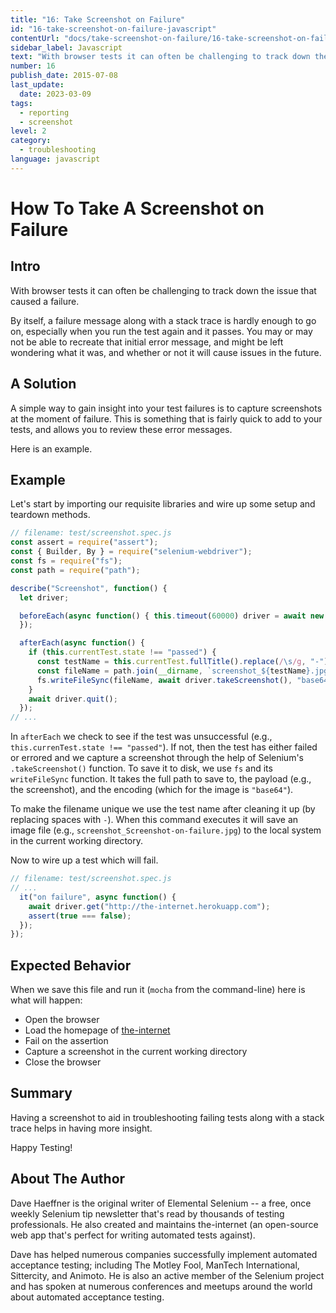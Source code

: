 ```yaml
---
title: "16: Take Screenshot on Failure"
id: "16-take-screenshot-on-failure-javascript"
contentUrl: "docs/take-screenshot-on-failure/16-take-screenshot-on-failure-javascript"
sidebar_label: Javascript
text: "With browser tests it can often be challenging to track down the issue that caused a failure. By itself, a failure message along with a stack trace is hardly enough to go on, especially when you run the test again and it passes. You may or may not be able to recreate that initial error message, and might be left wondering what it was, and whether or not it will cause issues in the future."
number: 16
publish_date: 2015-07-08
last_update:
  date: 2023-03-09
tags:
  - reporting
  - screenshot
level: 2
category:
  - troubleshooting
language: javascript
---
```


# How To Take A Screenshot on Failure

## Intro

With browser tests it can often be challenging to track down the issue that caused a failure.

By itself, a failure message along with a stack trace is hardly enough to go on, especially when you run the test again and it passes. You may or may not be able to recreate that initial error message, and might be left wondering what it was, and whether or not it will cause issues in the future.

## A Solution

A simple way to gain insight into your test failures is to capture screenshots at the moment of failure. This is something that is fairly quick to add to your tests, and allows you to review these error messages.

Here is an example.

## Example

Let's start by importing our requisite libraries and wire up some setup and teardown methods.

```javascript
// filename: test/screenshot.spec.js
const assert = require("assert");
const { Builder, By } = require("selenium-webdriver");
const fs = require("fs");
const path = require("path");

describe("Screenshot", function() {
  let driver;

  beforeEach(async function() { this.timeout(60000) driver = await new Builder().forBrowser("chrome").build();
  });

  afterEach(async function() {
    if (this.currentTest.state !== "passed") {
      const testName = this.currentTest.fullTitle().replace(/\s/g, "-");
      const fileName = path.join(__dirname, `screenshot_${testName}.jpg`);
      fs.writeFileSync(fileName, await driver.takeScreenshot(), "base64");
    }
    await driver.quit();
  });
// ...
```

In `afterEach` we check to see if the test was unsuccessful (e.g., `this.currenTest.state !== "passed"`). If not, then the test has either failed or errored and we capture a screenshot through the help of Selenium's `.takeScreenshot()` function. To save it to disk, we use `fs` and its `writeFileSync` function. It takes the full path to save to, the payload (e.g., the screenshot), and the encoding (which for the image is `"base64"`).

To make the filename unique we use the test name after cleaning it up (by replacing spaces with `-`). When this command executes it will save an image file (e.g., `screenshot_Screenshot-on-failure.jpg`) to the local system in the current working directory.

Now to wire up a test which will fail.

```javascript
// filename: test/screenshot.spec.js
// ...
  it("on failure", async function() {
    await driver.get("http://the-internet.herokuapp.com");
    assert(true === false);
  });
});
```

## Expected Behavior

When we save this file and run it (`mocha` from the command-line) here is what will happen:

- Open the browser
- Load the homepage of [the-internet](http://github.com/tourdedave/the-internet)
- Fail on the assertion
- Capture a screenshot in the current working directory
- Close the browser

## Summary

Having a screenshot to aid in troubleshooting failing tests along with a stack trace helps in having more insight.

Happy Testing!

## About The Author

Dave Haeffner is the original writer of Elemental Selenium -- a free, once weekly Selenium tip newsletter that's read by thousands of testing professionals. He also created and maintains the-internet (an open-source web app that's perfect for writing automated tests against).

Dave has helped numerous companies successfully implement automated acceptance testing; including The Motley Fool, ManTech International, Sittercity, and Animoto. He is also an active member of the Selenium project and has spoken at numerous conferences and meetups around the world about automated acceptance testing.
